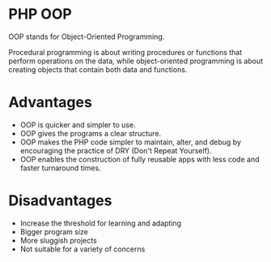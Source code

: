 # PHP OOP

OOP stands for Object-Oriented Programming.

Procedural programming is about writing procedures or functions that perform operations on the data, while object-oriented programming is about creating objects that contain both data and functions.

# Advantages
- OOP is quicker and simpler to use.
- OOP gives the programs a clear structure.
- OOP makes the PHP code simpler to maintain, alter, and debug by encouraging the practice of DRY (Don't Repeat Yourself).
- OOP enables the construction of fully reusable apps with less code and faster turnaround times.

# Disadvantages
- Increase the threshold for learning and adapting
- Bigger program size
- More sluggish projects
- Not suitable for a variety of concerns
